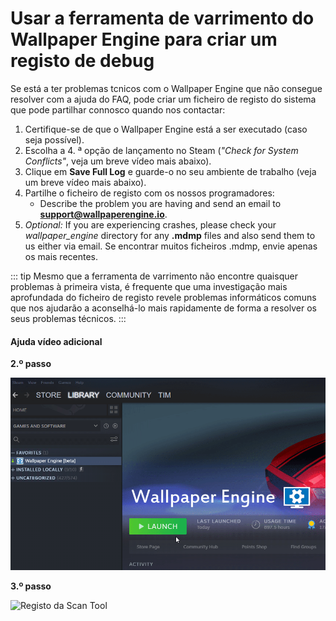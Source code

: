 # Usar a ferramenta de varrimento do Wallpaper Engine para criar um registo de debug

Se está a ter problemas tcnicos com o Wallpaper Engine que não consegue resolver com a ajuda do FAQ, pode criar um ficheiro de registo do sistema que pode partilhar connosco quando nos contactar:

1. Certifique-se de que o Wallpaper Engine está a ser executado (caso seja possível).
2. Escolha a 4. ª opção de lançamento no Steam (*"Check for System Conflicts"*, veja um breve vídeo mais abaixo).
3. Clique em **Save Full Log** e guarde-o no seu ambiente de trabalho (veja um breve vídeo mais abaixo).
4. Partilhe o ficheiro de registo com os nossos programadores:
    * Describe the problem you are having and send an email to **support@wallpaperengine.io**.
5. *Optional:* If you are experiencing crashes, please check your *wallpaper_engine* directory for any **.mdmp** files and also send them to us either via email. Se encontrar muitos ficheiros .mdmp, envie apenas os mais recentes.

::: tip
Mesmo que a ferramenta de varrimento não encontre quaisquer problemas à primeira vista, é frequente que uma investigação mais aprofundada do ficheiro de registo revele problemas informáticos comuns que nos ajudarão a aconselhá-lo mais rapidamente de forma a resolver os seus problemas técnicos.
:::

#### Ajuda vídeo adicional

**2.º passo**

![Scan Tool Launch Option](./scantoollaunch.gif)

**3.º passo**

![Registo da Scan Tool](./scantoolsave.gif)
